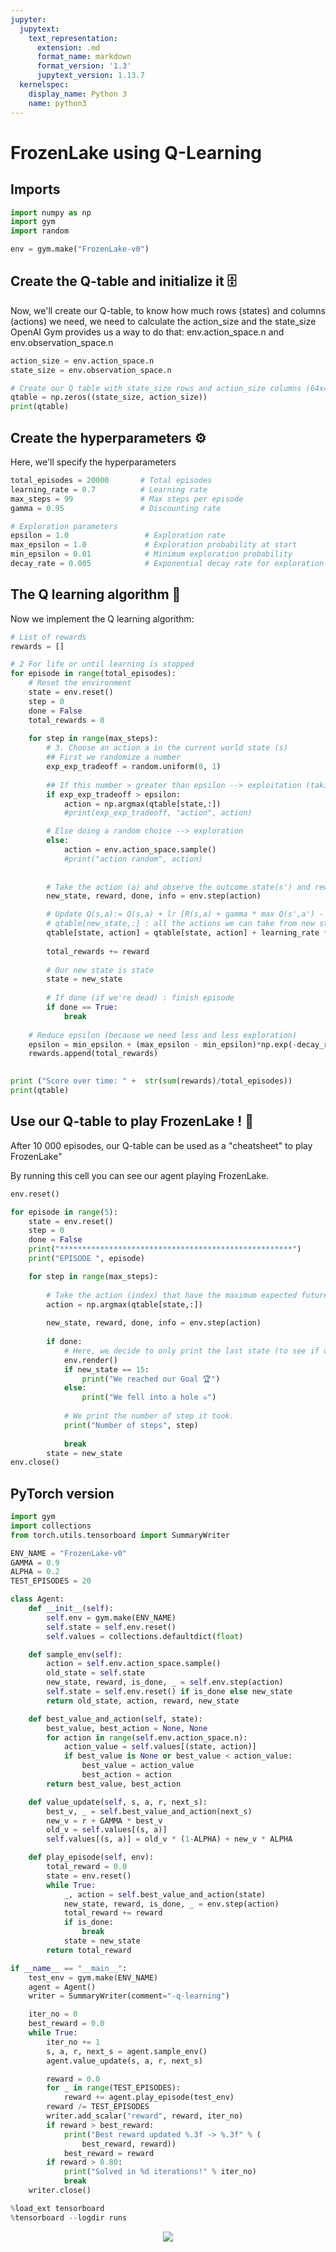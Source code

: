 ```yaml
---
jupyter:
  jupytext:
    text_representation:
      extension: .md
      format_name: markdown
      format_version: '1.3'
      jupytext_version: 1.13.7
  kernelspec:
    display_name: Python 3
    name: python3
---
```


<!-- #region id="KVIjdOWtJ0ZS" -->
# FrozenLake using Q-Learning
<!-- #endregion -->

<!-- #region id="-zYDVzsaOAVV" -->
## Imports
<!-- #endregion -->

```python id="qjoq2JhWMoQI"
import numpy as np
import gym
import random
```

```python id="q2Wrkp1HMoq1"
env = gym.make("FrozenLake-v0")
```

<!-- #region id="5RH3D53tMuG_" -->
## Create the Q-table and initialize it 🗄️
Now, we'll create our Q-table, to know how much rows (states) and columns (actions) we need, we need to calculate the action_size and the state_size
OpenAI Gym provides us a way to do that: env.action_space.n and env.observation_space.n
<!-- #endregion -->

```python id="XXD9WEOzMy5r"
action_size = env.action_space.n
state_size = env.observation_space.n
```

```python colab={"base_uri": "https://localhost:8080/"} id="AW-Ti3swM1Hw" executionInfo={"status": "ok", "timestamp": 1634909516972, "user_tz": -330, "elapsed": 554, "user": {"displayName": "Sparsh Agarwal", "photoUrl": "https://lh3.googleusercontent.com/a/default-user=s64", "userId": "13037694610922482904"}} outputId="8cd108e3-eafc-4888-bb98-0aa4371b68a3"
# Create our Q table with state_size rows and action_size columns (64x4)
qtable = np.zeros((state_size, action_size))
print(qtable)
```

<!-- #region id="4wrFaLS1M29a" -->
## Create the hyperparameters ⚙️
Here, we'll specify the hyperparameters
<!-- #endregion -->

```python id="ShVBH2toM7mA"
total_episodes = 20000       # Total episodes
learning_rate = 0.7          # Learning rate
max_steps = 99               # Max steps per episode
gamma = 0.95                 # Discounting rate

# Exploration parameters
epsilon = 1.0                 # Exploration rate
max_epsilon = 1.0             # Exploration probability at start
min_epsilon = 0.01            # Minimum exploration probability 
decay_rate = 0.005            # Exponential decay rate for exploration prob
```

<!-- #region id="j1m7ADqRM722" -->
## The Q learning algorithm 🧠
Now we implement the Q learning algorithm:
<!-- #endregion -->

```python colab={"base_uri": "https://localhost:8080/"} id="WN0WDTDrNEgA" executionInfo={"status": "ok", "timestamp": 1634909598080, "user_tz": -330, "elapsed": 17917, "user": {"displayName": "Sparsh Agarwal", "photoUrl": "https://lh3.googleusercontent.com/a/default-user=s64", "userId": "13037694610922482904"}} outputId="7b02086b-f7c3-4e07-c9ea-7cada07aecd5"
# List of rewards
rewards = []

# 2 For life or until learning is stopped
for episode in range(total_episodes):
    # Reset the environment
    state = env.reset()
    step = 0
    done = False
    total_rewards = 0
    
    for step in range(max_steps):
        # 3. Choose an action a in the current world state (s)
        ## First we randomize a number
        exp_exp_tradeoff = random.uniform(0, 1)
        
        ## If this number > greater than epsilon --> exploitation (taking the biggest Q value for this state)
        if exp_exp_tradeoff > epsilon:
            action = np.argmax(qtable[state,:])
            #print(exp_exp_tradeoff, "action", action)

        # Else doing a random choice --> exploration
        else:
            action = env.action_space.sample()
            #print("action random", action)
            
        
        # Take the action (a) and observe the outcome state(s') and reward (r)
        new_state, reward, done, info = env.step(action)

        # Update Q(s,a):= Q(s,a) + lr [R(s,a) + gamma * max Q(s',a') - Q(s,a)]
        # qtable[new_state,:] : all the actions we can take from new state
        qtable[state, action] = qtable[state, action] + learning_rate * (reward + gamma * np.max(qtable[new_state, :]) - qtable[state, action])
        
        total_rewards += reward
        
        # Our new state is state
        state = new_state
        
        # If done (if we're dead) : finish episode
        if done == True: 
            break
        
    # Reduce epsilon (because we need less and less exploration)
    epsilon = min_epsilon + (max_epsilon - min_epsilon)*np.exp(-decay_rate*episode) 
    rewards.append(total_rewards)
    

print ("Score over time: " +  str(sum(rewards)/total_episodes))
print(qtable)
```

<!-- #region id="xy4odqxoNGhE" -->
## Use our Q-table to play FrozenLake ! 👾
After 10 000 episodes, our Q-table can be used as a "cheatsheet" to play FrozenLake"

By running this cell you can see our agent playing FrozenLake.
<!-- #endregion -->

```python colab={"base_uri": "https://localhost:8080/"} id="kBi_qh77NJ6a" executionInfo={"status": "ok", "timestamp": 1634909627130, "user_tz": -330, "elapsed": 633, "user": {"displayName": "Sparsh Agarwal", "photoUrl": "https://lh3.googleusercontent.com/a/default-user=s64", "userId": "13037694610922482904"}} outputId="77a9234c-cab1-484b-9a40-465d046c0c08"
env.reset()

for episode in range(5):
    state = env.reset()
    step = 0
    done = False
    print("****************************************************")
    print("EPISODE ", episode)

    for step in range(max_steps):
        
        # Take the action (index) that have the maximum expected future reward given that state
        action = np.argmax(qtable[state,:])
        
        new_state, reward, done, info = env.step(action)
        
        if done:
            # Here, we decide to only print the last state (to see if our agent is on the goal or fall into an hole)
            env.render()
            if new_state == 15:
                print("We reached our Goal 🏆")
            else:
                print("We fell into a hole ☠️")
            
            # We print the number of step it took.
            print("Number of steps", step)
            
            break
        state = new_state
env.close()
```

<!-- #region id="ZR-yGpEnOVUz" -->
## PyTorch version
<!-- #endregion -->

```python id="krU58JoumsLF"
import gym
import collections
from torch.utils.tensorboard import SummaryWriter
```

```python id="vtzB-mVNmwZC"
ENV_NAME = "FrozenLake-v0"
GAMMA = 0.9
ALPHA = 0.2
TEST_EPISODES = 20
```

```python id="PkSo69Vvmu5t"
class Agent:
    def __init__(self):
        self.env = gym.make(ENV_NAME)
        self.state = self.env.reset()
        self.values = collections.defaultdict(float)

    def sample_env(self):
        action = self.env.action_space.sample()
        old_state = self.state
        new_state, reward, is_done, _ = self.env.step(action)
        self.state = self.env.reset() if is_done else new_state
        return old_state, action, reward, new_state

    def best_value_and_action(self, state):
        best_value, best_action = None, None
        for action in range(self.env.action_space.n):
            action_value = self.values[(state, action)]
            if best_value is None or best_value < action_value:
                best_value = action_value
                best_action = action
        return best_value, best_action

    def value_update(self, s, a, r, next_s):
        best_v, _ = self.best_value_and_action(next_s)
        new_v = r + GAMMA * best_v
        old_v = self.values[(s, a)]
        self.values[(s, a)] = old_v * (1-ALPHA) + new_v * ALPHA

    def play_episode(self, env):
        total_reward = 0.0
        state = env.reset()
        while True:
            _, action = self.best_value_and_action(state)
            new_state, reward, is_done, _ = env.step(action)
            total_reward += reward
            if is_done:
                break
            state = new_state
        return total_reward
```

```python colab={"base_uri": "https://localhost:8080/"} id="2-1z_6bGmtJX" executionInfo={"status": "ok", "timestamp": 1634480185460, "user_tz": -330, "elapsed": 53454, "user": {"displayName": "Sparsh Agarwal", "photoUrl": "https://lh3.googleusercontent.com/a/default-user=s64", "userId": "13037694610922482904"}} outputId="3d8d2c25-7ec0-4adb-e1e8-f5a617b234c8"
if __name__ == "__main__":
    test_env = gym.make(ENV_NAME)
    agent = Agent()
    writer = SummaryWriter(comment="-q-learning")

    iter_no = 0
    best_reward = 0.0
    while True:
        iter_no += 1
        s, a, r, next_s = agent.sample_env()
        agent.value_update(s, a, r, next_s)

        reward = 0.0
        for _ in range(TEST_EPISODES):
            reward += agent.play_episode(test_env)
        reward /= TEST_EPISODES
        writer.add_scalar("reward", reward, iter_no)
        if reward > best_reward:
            print("Best reward updated %.3f -> %.3f" % (
                best_reward, reward))
            best_reward = reward
        if reward > 0.80:
            print("Solved in %d iterations!" % iter_no)
            break
    writer.close()
```

```python id="8BX2Wq0mm2AI"
%load_ext tensorboard
%tensorboard --logdir runs
```

<!-- #region id="UrnvYHbuOWlX" -->
<p><center><img src='_images/T587798_1.png'></center></p>
<!-- #endregion -->

